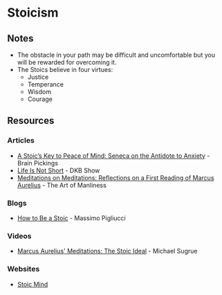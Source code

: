 # Stoicism

## Notes

* The obstacle in your path may be difficult and uncomfortable but you will be rewarded for overcoming it.
* The Stoics believe in four virtues:
  * Justice
  * Temperance
  * Wisdom
  * Courage

## Resources

### Articles

* [A Stoic’s Key to Peace of Mind: Seneca on the Antidote to Anxiety](https://www.brainpickings.org/2017/08/27/seneca-anxiety/) - Brain Pickings
* [Life Is Not Short](https://dkb.show/post/life-is-not-short) - DKB Show
* [Meditations on Meditations: Reflections on a First Reading of Marcus Aurelius](https://www.artofmanliness.com/articles/meditations-first-reading-aurelius-meditations/) - The Art of Manliness

### Blogs

* [How to Be a Stoic](https://howtobeastoic.wordpress.com/) - Massimo Pigliucci

### Videos

* [Marcus Aurelius' Meditations: The Stoic Ideal](https://www.youtube.com/watch?v=Auuk1y4DRgk) - Michael Sugrue

### Websites

* [Stoic Mind](https://www.stoicmind.app/)
